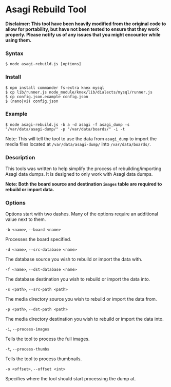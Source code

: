 Asagi Rebuild Tool
==================

**Disclaimer: This tool have been heavily modified from the original code to allow for portability, but have not been tested to ensure that they work properly. Please notify us of any issues that you might encounter while using them.**

### Syntax

```
$ node asagi-rebuild.js [options]
```

### Install

```
$ npm install commander fs-extra knex mysql
$ cp lib/runner.js node_module/knex/lib/dialects/mysql/runner.js
$ cp config.json.example config.json
$ (nano|vi) config.json
```

### Example

```
$ node asagi-rebuild.js -b a -d asagi -f asagi_dump -s "/var/data/asagi-dump/" -p "/var/data/boards/" -i -t
```
Note: This will tell the tool to use the data from `asagi_dump` to import the media files located at `/var/data/asagi-dump/` into `/var/data/boards/`.

### Description

This tools was written to help simplify the process of rebuilding/importing Asagi data dumps. It is designed to only work with Asagi data dumps.

**Note: Both the board source and destination `images` table are required to rebuild or import data.**

### Options

Options start with two dashes. Many of the options require an additional value next to them.

`-b <name>`, `--board <name>`

Processes the board specified.

`-d <name>`, `--src-database <name>`

The database source you wish to rebuild or import the data with.

`-f <name>`, `--dst-database <name>`

The database destination you wish to rebuild or import the data into.

`-s <path>`, `--src-path <path>`

The media directory source you wish to rebuild or import the data from.

`-p <path>`, `--dst-path <path>`

The media directory destination you wish to rebuild or import the data into.

`-i`, `--process-images`

Tells the tool to process the full images.

`-t`, `--process-thumbs`

Tells the tool to process thumbnails.

`-o <offset>`, `--offset <int>`

Specifies where the tool should start processing the dump at.
